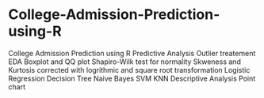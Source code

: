 # College-Admission-Prediction-using-R
College Admission Prediction using R
Predictive Analysis
Outlier treatement 
EDA
Boxplot and QQ plot
Shapiro-Wilk test for normality
Skweness and Kurtosis corrected with logrithmic and square root transformation 
Logistic Regression
Decision Tree
Naive Bayes
SVM
KNN
Descriptive Analysis
Point chart
